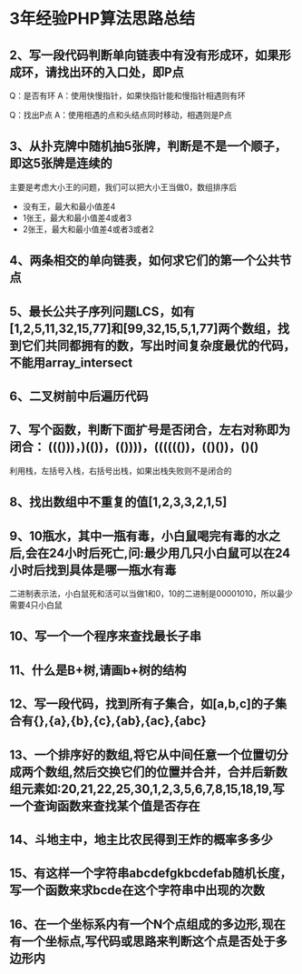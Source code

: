 # 3年经验PHP算法思路总结

## 2、写一段代码判断单向链表中有没有形成环，如果形成环，请找出环的入口处，即P点

Q：是否有环
A：使用快慢指针，如果快指针能和慢指针相遇则有环

Q：找出P点
A：使用相遇的点和头结点同时移动，相遇则是P点

## 3、从扑克牌中随机抽5张牌，判断是不是一个顺子，即这5张牌是连续的

主要是考虑大小王的问题，我们可以把大小王当做0，数组排序后

- 没有王，最大和最小值差4
- 1张王，最大和最小值差4或者3
- 2张王，最大和最小值差4或者3或者2

## 4、两条相交的单向链表，如何求它们的第一个公共节点

## 5、最长公共子序列问题LCS，如有[1,2,5,11,32,15,77]和[99,32,15,5,1,77]两个数组，找到它们共同都拥有的数，写出时间复杂度最优的代码，不能用array_intersect

## 6、二叉树前中后遍历代码

## 7、写个函数，判断下面扩号是否闭合，左右对称即为闭合： ((()))，)(())，(())))，(((((())，(()())，()()

利用栈，左括号入栈，右括号出栈，如果出栈失败则不是闭合的

## 8、找出数组中不重复的值[1,2,3,3,2,1,5]

## 9、10瓶水，其中一瓶有毒，小白鼠喝完有毒的水之后,会在24小时后死亡,问:最少用几只小白鼠可以在24小时后找到具体是哪一瓶水有毒

二进制表示法，小白鼠死和活可以当做1和0，10的二进制是00001010，所以最少需要4只小白鼠

## 10、写一个一个程序来查找最长子串

## 11、什么是B+树,请画b+树的结构

## 12、写一段代码，找到所有子集合，如[a,b,c]的子集合有{},{a},{b},{c},{ab},{ac},{abc}

## 13、一个排序好的数组,将它从中间任意一个位置切分成两个数组,然后交换它们的位置并合并，合并后新数组元素如:20,21,22,25,30,1,2,3,5,6,7,8,15,18,19,写一个查询函数来查找某个值是否存在

## 14、斗地主中，地主比农民得到王炸的概率多多少

## 15、有这样一个字符串abcdefgkbcdefab随机长度，写一个函数来求bcde在这个字符串中出现的次数

## 16、在一个坐标系内有一个N个点组成的多边形,现在有一个坐标点,写代码或思路来判断这个点是否处于多边形内
